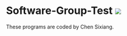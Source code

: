 # Software-Group-Test ![](https://komarev.com/ghpvc/?username=Chen-dll)
These programs are coded by Chen Sixiang. 

